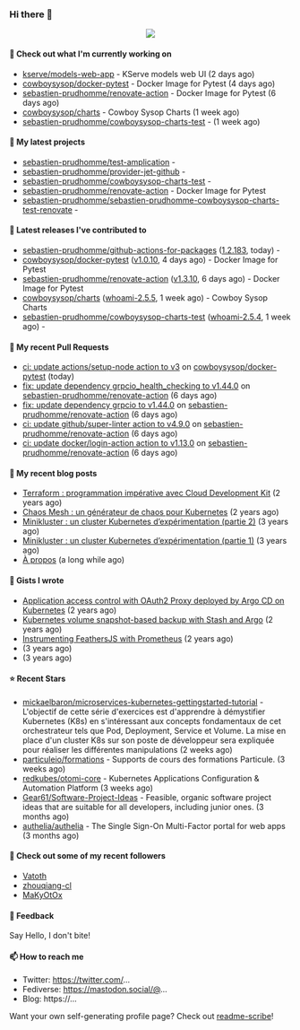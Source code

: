 ### Hi there 👋

<p align="center"><img src="https://github-readme-stats.vercel.app/api?username=sebastien-prudhomme&show_icons=true&locale=en"/></p>

#### 👷 Check out what I'm currently working on

- [kserve/models-web-app](https://github.com/kserve/models-web-app) - KServe models web UI (2 days ago)
- [cowboysysop/docker-pytest](https://github.com/cowboysysop/docker-pytest) - Docker Image for Pytest (4 days ago)
- [sebastien-prudhomme/renovate-action](https://github.com/sebastien-prudhomme/renovate-action) - Docker Image for Pytest (6 days ago)
- [cowboysysop/charts](https://github.com/cowboysysop/charts) - Cowboy Sysop Charts (1 week ago)
- [sebastien-prudhomme/cowboysysop-charts-test](https://github.com/sebastien-prudhomme/cowboysysop-charts-test) -  (1 week ago)

#### 🌱 My latest projects

- [sebastien-prudhomme/test-amplication](https://github.com/sebastien-prudhomme/test-amplication) - 
- [sebastien-prudhomme/provider-jet-github](https://github.com/sebastien-prudhomme/provider-jet-github) - 
- [sebastien-prudhomme/cowboysysop-charts-test](https://github.com/sebastien-prudhomme/cowboysysop-charts-test) - 
- [sebastien-prudhomme/renovate-action](https://github.com/sebastien-prudhomme/renovate-action) - Docker Image for Pytest
- [sebastien-prudhomme/sebastien-prudhomme-cowboysysop-charts-test-renovate](https://github.com/sebastien-prudhomme/sebastien-prudhomme-cowboysysop-charts-test-renovate) - 

#### 🔭 Latest releases I've contributed to

- [sebastien-prudhomme/github-actions-for-packages](https://github.com/sebastien-prudhomme/github-actions-for-packages) ([1.2.183](https://github.com/sebastien-prudhomme/github-actions-for-packages/releases/tag/1.2.183), today) - 
- [cowboysysop/docker-pytest](https://github.com/cowboysysop/docker-pytest) ([v1.0.10](https://github.com/cowboysysop/docker-pytest/releases/tag/v1.0.10), 4 days ago) - Docker Image for Pytest
- [sebastien-prudhomme/renovate-action](https://github.com/sebastien-prudhomme/renovate-action) ([v1.3.10](https://github.com/sebastien-prudhomme/renovate-action/releases/tag/v1.3.10), 6 days ago) - Docker Image for Pytest
- [cowboysysop/charts](https://github.com/cowboysysop/charts) ([whoami-2.5.5](https://github.com/cowboysysop/charts/releases/tag/whoami-2.5.5), 1 week ago) - Cowboy Sysop Charts
- [sebastien-prudhomme/cowboysysop-charts-test](https://github.com/sebastien-prudhomme/cowboysysop-charts-test) ([whoami-2.5.4](https://github.com/sebastien-prudhomme/cowboysysop-charts-test/releases/tag/whoami-2.5.4), 1 week ago) - 

#### 🔨 My recent Pull Requests

- [ci: update actions/setup-node action to v3](https://github.com/cowboysysop/docker-pytest/pull/49) on [cowboysysop/docker-pytest](https://github.com/cowboysysop/docker-pytest) (today)
- [fix: update dependency grpcio_health_checking to v1.44.0](https://github.com/sebastien-prudhomme/renovate-action/pull/93) on [sebastien-prudhomme/renovate-action](https://github.com/sebastien-prudhomme/renovate-action) (6 days ago)
- [fix: update dependency grpcio to v1.44.0](https://github.com/sebastien-prudhomme/renovate-action/pull/92) on [sebastien-prudhomme/renovate-action](https://github.com/sebastien-prudhomme/renovate-action) (6 days ago)
- [ci: update github/super-linter action to v4.9.0](https://github.com/sebastien-prudhomme/renovate-action/pull/91) on [sebastien-prudhomme/renovate-action](https://github.com/sebastien-prudhomme/renovate-action) (6 days ago)
- [ci: update docker/login-action action to v1.13.0](https://github.com/sebastien-prudhomme/renovate-action/pull/90) on [sebastien-prudhomme/renovate-action](https://github.com/sebastien-prudhomme/renovate-action) (6 days ago)

#### 📜 My recent blog posts

- [Terraform : programmation impérative avec Cloud Development Kit](https://www.cowboysysop.com/post/terraform-programmation-imperative-avec-cloud-development-kit/) (2 years ago)
- [Chaos Mesh : un générateur de chaos pour Kubernetes](https://www.cowboysysop.com/post/chaos-mesh-un-generateur-de-chaos-pour-kubernetes/) (2 years ago)
- [Minikluster : un cluster Kubernetes d’expérimentation (partie 2)](https://www.cowboysysop.com/post/minikluster-un-cluster-kubernetes-d-experimentation-partie-2/) (3 years ago)
- [Minikluster : un cluster Kubernetes d’expérimentation (partie 1)](https://www.cowboysysop.com/post/minikluster-un-cluster-kubernetes-d-experimentation-partie-1/) (3 years ago)
- [À propos](https://www.cowboysysop.com/page/a-propos/) (a long while ago)

#### 📓 Gists I wrote

- [Application access control with OAuth2 Proxy deployed by Argo CD on Kubernetes](https://gist.github.com/c90af146c465305087d5f5a55990ca71) (2 years ago)
- [Kubernetes volume snapshot-based backup with Stash and Argo](https://gist.github.com/c53e870dc6b4987fefa4c36ea9f1187c) (2 years ago)
- [Instrumenting FeathersJS with Prometheus](https://gist.github.com/93ab307c8c03a9c5fdb1ff728f413855) (2 years ago)
- [](https://gist.github.com/9827398f4f792569e56351ac56e80b80) (3 years ago)
- [](https://gist.github.com/064f0ea019c9ff37b71ebc023c0a0c6b) (3 years ago)

#### ⭐ Recent Stars

- [mickaelbaron/microservices-kubernetes-gettingstarted-tutorial](https://github.com/mickaelbaron/microservices-kubernetes-gettingstarted-tutorial) - L&#39;objectif de cette série d&#39;exercices est d&#39;apprendre à démystifier Kubernetes (K8s) en s&#39;intéressant aux concepts fondamentaux de cet orchestrateur tels que Pod, Deployment, Service et Volume. La mise en place d&#39;un cluster K8s sur son poste de développeur sera expliquée pour réaliser les différentes manipulations (2 weeks ago)
- [particuleio/formations](https://github.com/particuleio/formations) - Supports de cours des formations Particule. (3 weeks ago)
- [redkubes/otomi-core](https://github.com/redkubes/otomi-core) - Kubernetes Applications Configuration &amp; Automation Platform (3 weeks ago)
- [Gear61/Software-Project-Ideas](https://github.com/Gear61/Software-Project-Ideas) - Feasible, organic software project ideas that are suitable for all developers, including junior ones. (3 months ago)
- [authelia/authelia](https://github.com/authelia/authelia) - The Single Sign-On Multi-Factor portal for web apps (3 months ago)

#### 👯 Check out some of my recent followers

- [Vatoth](https://github.com/Vatoth)
- [zhouqiang-cl](https://github.com/zhouqiang-cl)
- [MaKyOtOx](https://github.com/MaKyOtOx)

#### 💬 Feedback

Say Hello, I don't bite!

#### 📫 How to reach me

- Twitter: https://twitter.com/...
- Fediverse: https://mastodon.social/@...
- Blog: https://...

Want your own self-generating profile page? Check out [readme-scribe](https://github.com/muesli/readme-scribe)!
